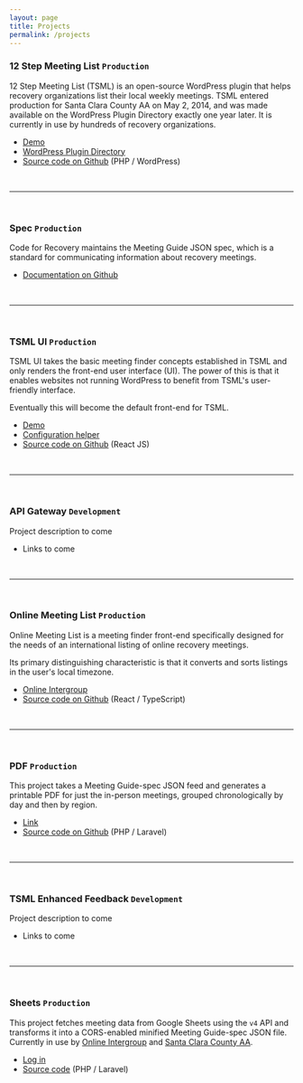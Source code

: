 ```yaml
---
layout: page
title: Projects
permalink: /projects
---
```


### 12 Step Meeting List `Production`

12 Step Meeting List (TSML) is an open-source WordPress plugin that helps recovery organizations list their local weekly meetings. TSML entered production for Santa Clara County AA on May 2, 2014, and was made available on the WordPress Plugin Directory exactly one year later. It is currently in use by hundreds of recovery organizations.

- [Demo](https://demo.code4recovery.org/meetings)
- [WordPress Plugin Directory](https://wordpress.org/plugins/12-step-meeting-list)
- [Source code on Github](https://github.com/code4recovery/12-step-meeting-list) (PHP / WordPress)

&nbsp;

---

&nbsp;

### Spec `Production`

Code for Recovery maintains the Meeting Guide JSON spec, which is a standard for communicating information about recovery meetings.

- [Documentation on Github](https://github.com/code4recovery/spec)

&nbsp;

---

&nbsp;

### TSML UI `Production`

TSML UI takes the basic meeting finder concepts established in TSML and only renders the front-end user interface (UI). The power of this is that it enables websites not running WordPress to benefit from TSML's user-friendly interface.

Eventually this will become the default front-end for TSML.

- [Demo](https://demo.code4recovery.org/tsml-ui)
- [Configuration helper](https://tsml-ui-config.netlify.app)
- [Source code on Github](https://github.com/code4recovery/tsml-ui) (React JS)

&nbsp;

---

&nbsp;

### API Gateway `Development`

Project description to come

- Links to come

&nbsp;

---

&nbsp;

### Online Meeting List `Production`

Online Meeting List is a meeting finder front-end specifically designed for the needs of an international listing of online recovery meetings.

Its primary distinguishing characteristic is that it converts and sorts listings in the user's local timezone.

- [Online Intergroup](https://aa-intergroup.org/meetings)
- [Source code on Github](https://github.com/code4recovery/online-meeting-list) (React / TypeScript)

&nbsp;

---

&nbsp;

### PDF `Production`

This project takes a Meeting Guide-spec JSON feed and generates a printable PDF for just the in-person meetings, grouped chronologically by day and then by region.

- [Link](https://pdf.code4recovery.org/)
- [Source code on Github](https://github.com/code4recovery/pdf) (PHP / Laravel)

&nbsp;

---

&nbsp;

### TSML Enhanced Feedback `Development`

Project description to come

- Links to come

&nbsp;

---

&nbsp;

### Sheets `Production`

This project fetches meeting data from Google Sheets using the `v4` API and transforms it into a CORS-enabled minified Meeting Guide-spec JSON file. Currently in use by [Online Intergroup](https://aa-intergroup.org/meetings) and [Santa Clara County AA](https://aasanjose.org/meetings).

- [Log in](https://sheets.code4recovery.org)
- [Source code](https://github.com/code4recovery/sheets) (PHP / Laravel)
